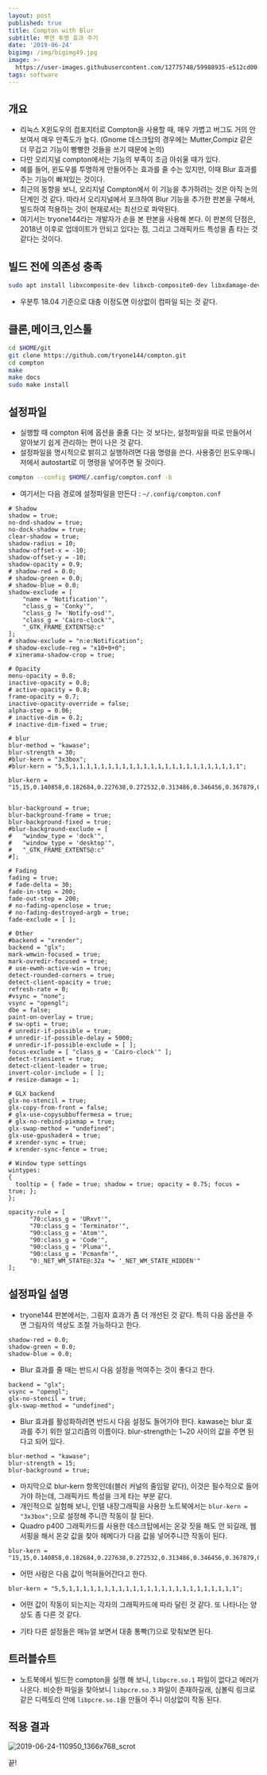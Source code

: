 ```yaml
---
layout: post
published: true
title: Compton with Blur
subtitle: 뿌연 투명 효과 주기
date: '2019-06-24'
bigimg: /img/bigimg49.jpg
image: >-
  https://user-images.githubusercontent.com/12775748/59988935-e512cd00-9677-11e9-8c6b-111d143a4f4d.png
tags: software
---
```


## 개요

* 리눅스 X윈도우의 컴포지터로 Compton을 사용할 때, 매우 가볍고 버그도 거의 안 보여서 매우 만족도가 높다. (Gnome 데스크탑의 경우에는 Mutter,Compiz 같은 더 무겁고 기능이 빵빵한 것들을 쓰기 때문에 논의)
* 다만 오리지널 compton에서는 기능의 부족이 조금 아쉬울 때가 있다.
* 예를 들어, 윈도우를 투명하게 만들어주는 효과를 줄 수는 있지만, 이때 Blur 효과를 주는 기능이 빠져있는 것이다.
* 최근의 동향을 보니, 오리지널 Compton에서 이 기능을 추가하려는 것은 아직 논의단계인 것 같다.  따라서 오리지널에서 포크하여 Blur 기능을 추가한 판본을 구해서, 빌드하여 적용하는 것이 현재로서는 최선으로 파악된다.
* 여기서는 tryone144라는 개발자가 손을 본 판본을 사용해 본다.  이 판본의 단점은, 2018년 이후로 업데이트가 안되고 있다는 점, 그리고 그래픽카드 특성을 좀 타는 것 같다는 것이다.

## 빌드 전에 의존성 충족

```bash
sudo apt install libxcomposite-dev libxcb-composite0-dev libxdamage-dev libxrandr-dev libxinerama-dev libconfig-dev libdbus-1-dev libgl1-mesa-dev asciidoc
```

* 우분투 18.04 기준으로 대충 이정도면 이상없이 컴파일 되는 것 같다.


## 클론,메이크,인스톨

```bash
cd $HOME/git
git clone https://github.com/tryone144/compton.git
cd compton
make
make docs
sudo make install
```

## 설정파일

* 실행할 때 compton 뒤에 옵션을 줄줄 다는 것 보다는, 설정파일을 따로 만들어서 알아보기 쉽게 관리하는 편이 나은 것 같다.
* 설정파일을 명시적으로 밝히고 실행하려면 다음 명령을 쓴다.  사용중인 윈도우매니저에서 autostart로 이 명령을 넣어주면 될 것이다.

```bash
compton --config $HOME/.config/compton.conf -b
```

* 여기서는 다음 경로에 설정파일을 만든다 : `~/.config/compton.conf`

```
# Shadow
shadow = true;
no-dnd-shadow = true;
no-dock-shadow = true;
clear-shadow = true;
shadow-radius = 10;
shadow-offset-x = -10;
shadow-offset-y = -10;
shadow-opacity = 0.9;
# shadow-red = 0.0;
# shadow-green = 0.0;
# shadow-blue = 0.0;
shadow-exclude = [
	"name = 'Notification'",
	"class_g = 'Conky'",
	"class_g ?= 'Notify-osd'",
	"class_g = 'Cairo-clock'",
	"_GTK_FRAME_EXTENTS@:c"
];
# shadow-exclude = "n:e:Notification";
# shadow-exclude-reg = "x10+0+0";
# xinerama-shadow-crop = true;

# Opacity
menu-opacity = 0.8;
inactive-opacity = 0.8;
# active-opacity = 0.8;
frame-opacity = 0.7;
inactive-opacity-override = false;
alpha-step = 0.06;
# inactive-dim = 0.2;
# inactive-dim-fixed = true;

# blur
blur-method = "kawase";
blur-strength = 30;
#blur-kern = "3x3box";
#blur-kern = "5,5,1,1,1,1,1,1,1,1,1,1,1,1,1,1,1,1,1,1,1,1,1,1,1,1";

blur-kern = "15,15,0.140858,0.182684,0.227638,0.272532,0.313486,0.346456,0.367879,0.375311,0.367879,0.346456,0.313486,0.272532,0.227638,0.182684,0.140858,0.182684,0.236928,0.295230,0.353455,0.406570,0.449329,0.477114,0.486752,0.477114,0.449329,0.406570,0.353455,0.295230,0.236928,0.182684,0.227638,0.295230,0.367879,0.440432,0.506617,0.559898,0.594521,0.606531,0.594521,0.559898,0.506617,0.440432,0.367879,0.295230,0.227638,0.272532,0.353455,0.440432,0.527292,0.606531,0.670320,0.711770,0.726149,0.711770,0.670320,0.606531,0.527292,0.440432,0.353455,0.272532,0.313486,0.406570,0.506617,0.606531,0.697676,0.771052,0.818731,0.835270,0.818731,0.771052,0.697676,0.606531,0.506617,0.406570,0.313486,0.346456,0.449329,0.559898,0.670320,0.771052,0.852144,0.904837,0.923116,0.904837,0.852144,0.771052,0.670320,0.559898,0.449329,0.346456,0.367879,0.477114,0.594521,0.711770,0.818731,0.904837,0.960789,0.980199,0.960789,0.904837,0.818731,0.711770,0.594521,0.477114,0.367879,0.375311,0.486752,0.606531,0.726149,0.835270,0.923116,0.980199,0.980199,0.923116,0.835270,0.726149,0.606531,0.486752,0.375311,0.367879,0.477114,0.594521,0.711770,0.818731,0.904837,0.960789,0.980199,0.960789,0.904837,0.818731,0.711770,0.594521,0.477114,0.367879,0.346456,0.449329,0.559898,0.670320,0.771052,0.852144,0.904837,0.923116,0.904837,0.852144,0.771052,0.670320,0.559898,0.449329,0.346456,0.313486,0.406570,0.506617,0.606531,0.697676,0.771052,0.818731,0.835270,0.818731,0.771052,0.697676,0.606531,0.506617,0.406570,0.313486,0.272532,0.353455,0.440432,0.527292,0.606531,0.670320,0.711770,0.726149,0.711770,0.670320,0.606531,0.527292,0.440432,0.353455,0.272532,0.227638,0.295230,0.367879,0.440432,0.506617,0.559898,0.594521,0.606531,0.594521,0.559898,0.506617,0.440432,0.367879,0.295230,0.227638,0.182684,0.236928,0.295230,0.353455,0.406570,0.449329,0.477114,0.486752,0.477114,0.449329,0.406570,0.353455,0.295230,0.236928,0.182684,0.140858,0.182684,0.227638,0.272532,0.313486,0.346456,0.367879,0.375311,0.367879,0.346456,0.313486,0.272532,0.227638,0.182684,0.140858";


blur-background = true;
blur-background-frame = true;
blur-background-fixed = true;
#blur-background-exclude = [
#	"window_type = 'dock'",
#	"window_type = 'desktop'",
#	"_GTK_FRAME_EXTENTS@:c"
#];

# Fading
fading = true;
# fade-delta = 30;
fade-in-step = 200;
fade-out-step = 200;
# no-fading-openclose = true;
# no-fading-destroyed-argb = true;
fade-exclude = [ ];

# Other
#backend = "xrender";
backend = "glx";
mark-wmwin-focused = true;
mark-ovredir-focused = true;
# use-ewmh-active-win = true;
detect-rounded-corners = true;
detect-client-opacity = true;
refresh-rate = 0;
#vsync = "none";
vsync = "opengl";
dbe = false;
paint-on-overlay = true;
# sw-opti = true;
# unredir-if-possible = true;
# unredir-if-possible-delay = 5000;
# unredir-if-possible-exclude = [ ];
focus-exclude = [ "class_g = 'Cairo-clock'" ];
detect-transient = true;
detect-client-leader = true;
invert-color-include = [ ];
# resize-damage = 1;

# GLX backend
glx-no-stencil = true;
glx-copy-from-front = false;
# glx-use-copysubbuffermesa = true;
# glx-no-rebind-pixmap = true;
glx-swap-method = "undefined";
glx-use-gpushader4 = true;
# xrender-sync = true;
# xrender-sync-fence = true;

# Window type settings
wintypes:
{
  tooltip = { fade = true; shadow = true; opacity = 0.75; focus = true; };
};

opacity-rule = [
      "70:class_g = 'URxvt'",
      "70:class_g = 'Terminator'",
      "90:class_g = 'Atom'",
      "90:class_g = 'Code'",
      "90:class_g = 'Pluma'",
      "90:class_g = 'Pcmanfm'",
      "0:_NET_WM_STATE@:32a *= '_NET_WM_STATE_HIDDEN'"
];
```

## 설정파일 설명

* tryone144 판본에서는, 그림자 효과가 좀 더 개선된 것 같다.  특히 다음 옵션을 주면 그림자의 색상도 조절 가능하다고 한다.

```
shadow-red = 0.0;
shadow-green = 0.0;
shadow-blue = 0.0;
```

* Blur 효과를 줄 때는 반드시 다음 설정을 먹여주는 것이 좋다고 한다.

```
backend = "glx";
vsync = "opengl";
glx-no-stencil = true;
glx-swap-method = "undefined";
```

* Blur 효과를 활성화하려면 반드시 다음 설정도 들어가야 한다.  kawase는 blur 효과를 주기 위한 알고리즘의 이름이다.  blur-strength는 1~20 사이의 값을 주면 된다고 되어 있다.  

```
blur-method = "kawase";
blur-strength = 15;
blur-background = true;
```

* 마지막으로 blur-kern 항목인데(블러 커널의 줄임말 같다), 이것은 필수적으로 들어가야 하는데, 그래픽카드 특성을 크게 타는 부분 같다.
* 개인적으로 실험해 보니, 인텔 내장그래픽을 사용한 노트북에서는 `blur-kern = "3x3box";`으로 설정해 주니깐 작동이 잘 된다.
* Quadro p400 그래픽카드를 사용한 데스크탑에서는 온갖 짓을 해도 안 되길래, 웹서핑을 해서 온갖 값을 찾아 헤메다가 다음 값을 넣어주니깐 작동이 된다.

```
blur-kern = "15,15,0.140858,0.182684,0.227638,0.272532,0.313486,0.346456,0.367879,0.375311,0.367879,0.346456,0.313486,0.272532,0.227638,0.182684,0.140858,0.182684,0.236928,0.295230,0.353455,0.406570,0.449329,0.477114,0.486752,0.477114,0.449329,0.406570,0.353455,0.295230,0.236928,0.182684,0.227638,0.295230,0.367879,0.440432,0.506617,0.559898,0.594521,0.606531,0.594521,0.559898,0.506617,0.440432,0.367879,0.295230,0.227638,0.272532,0.353455,0.440432,0.527292,0.606531,0.670320,0.711770,0.726149,0.711770,0.670320,0.606531,0.527292,0.440432,0.353455,0.272532,0.313486,0.406570,0.506617,0.606531,0.697676,0.771052,0.818731,0.835270,0.818731,0.771052,0.697676,0.606531,0.506617,0.406570,0.313486,0.346456,0.449329,0.559898,0.670320,0.771052,0.852144,0.904837,0.923116,0.904837,0.852144,0.771052,0.670320,0.559898,0.449329,0.346456,0.367879,0.477114,0.594521,0.711770,0.818731,0.904837,0.960789,0.980199,0.960789,0.904837,0.818731,0.711770,0.594521,0.477114,0.367879,0.375311,0.486752,0.606531,0.726149,0.835270,0.923116,0.980199,0.980199,0.923116,0.835270,0.726149,0.606531,0.486752,0.375311,0.367879,0.477114,0.594521,0.711770,0.818731,0.904837,0.960789,0.980199,0.960789,0.904837,0.818731,0.711770,0.594521,0.477114,0.367879,0.346456,0.449329,0.559898,0.670320,0.771052,0.852144,0.904837,0.923116,0.904837,0.852144,0.771052,0.670320,0.559898,0.449329,0.346456,0.313486,0.406570,0.506617,0.606531,0.697676,0.771052,0.818731,0.835270,0.818731,0.771052,0.697676,0.606531,0.506617,0.406570,0.313486,0.272532,0.353455,0.440432,0.527292,0.606531,0.670320,0.711770,0.726149,0.711770,0.670320,0.606531,0.527292,0.440432,0.353455,0.272532,0.227638,0.295230,0.367879,0.440432,0.506617,0.559898,0.594521,0.606531,0.594521,0.559898,0.506617,0.440432,0.367879,0.295230,0.227638,0.182684,0.236928,0.295230,0.353455,0.406570,0.449329,0.477114,0.486752,0.477114,0.449329,0.406570,0.353455,0.295230,0.236928,0.182684,0.140858,0.182684,0.227638,0.272532,0.313486,0.346456,0.367879,0.375311,0.367879,0.346456,0.313486,0.272532,0.227638,0.182684,0.140858";
```

* 어떤 사람은 다음 값이 먹혀들어간다고 한다.

```
blur-kern = "5,5,1,1,1,1,1,1,1,1,1,1,1,1,1,1,1,1,1,1,1,1,1,1,1,1";
```

* 어떤 값이 작동이 되는지는 각자의 그래픽카드에 따라 달린 것 같다.  또 나타나는 양상도 좀 다른 것 같다.

* 기타 다른 설정들은 매뉴얼 보면서 대충 통빡(?)으로 맞춰보면 된다.


## 트러블슈트

* 노트북에서 빌드한 compton을 실행 해 보니, `libpcre.so.1` 파일이 없다고 에러가 나온다.  비슷한 파일을 찾아보니 `libpcre.so.3` 파일이 존재하길래, 심볼릭 링크로 같은 디렉토리 안에 `libpcre.so.1`을 만들어 주니 이상없이 작동 된다.


## 적용 결과

![2019-06-24-110950_1366x768_scrot](https://user-images.githubusercontent.com/12775748/59988941-ea701780-9677-11e9-9049-c7005cbf8f33.png)

끝!
